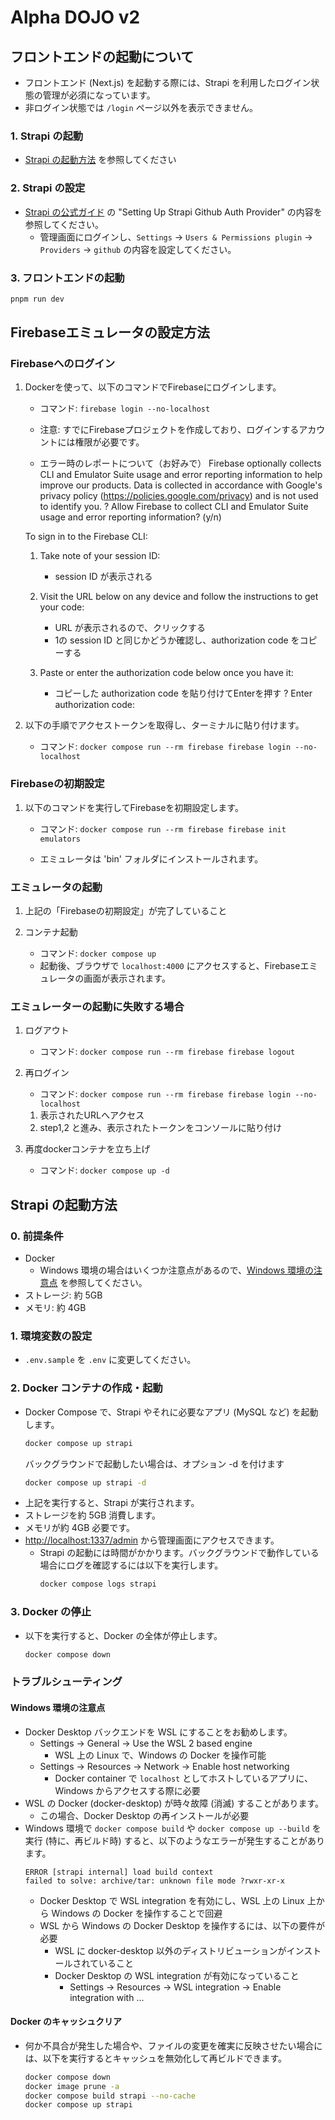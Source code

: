 # Alpha DOJO v2

## フロントエンドの起動について
* フロントエンド (Next.js) を起動する際には、Strapi を利用したログイン状態の管理が必須になっています。
* 非ログイン状態では `/login` ページ以外を表示できません。

### 1. Strapi の起動
* [Strapi の起動方法](#strapi-の起動方法) を参照してください

### 2. Strapi の設定
* [Strapi の公式ガイド](https://strapi.io/blog/how-to-implement-github-social-login-in-next-js-with-strapi) の "Setting Up Strapi Github Auth Provider" の内容を参照してください。
    * 管理画面にログインし、`Settings` -> `Users & Permissions plugin` -> `Providers` -> `github` の内容を設定してください。

### 3. フロントエンドの起動
```bash
pnpm run dev
```

## Firebaseエミュレータの設定方法

### Firebaseへのログイン
1. Dockerを使って、以下のコマンドでFirebaseにログインします。
    - コマンド: `firebase login --no-localhost`
    - 注意: すでにFirebaseプロジェクトを作成しており、ログインするアカウントには権限が必要です。

    - エラー時のレポートについて（お好みで）
    Firebase optionally collects CLI and Emulator Suite usage and error reporting information to help improve our products. Data is collected in accordance with Google's privacy policy (https://policies.google.com/privacy) and is not used to identify you.
    ? Allow Firebase to collect CLI and Emulator Suite usage and error reporting information? (y/n)

    To sign in to the Firebase CLI:

    1. Take note of your session ID:
        - session ID が表示される

    2. Visit the URL below on any device and follow the instructions to get your code:
        - URL が表示されるので、クリックする
        - 1の session ID と同じかどうか確認し、authorization code をコピーする

    3. Paste or enter the authorization code below once you have it:
        - コピーした authorization code を貼り付けてEnterを押す
    ? Enter authorization code:

2. 以下の手順でアクセストークンを取得し、ターミナルに貼り付けます。
    - コマンド: `docker compose run --rm firebase firebase login --no-localhost`

### Firebaseの初期設定
1. 以下のコマンドを実行してFirebaseを初期設定します。
    - コマンド: `docker compose run --rm firebase firebase init emulators`

    - エミュレータは 'bin' フォルダにインストールされます。

### エミュレータの起動
1. 上記の「Firebaseの初期設定」が完了していること

2. コンテナ起動
    - コマンド: `docker compose up`
    - 起動後、ブラウザで `localhost:4000` にアクセスすると、Firebaseエミュレータの画面が表示されます。

### エミュレーターの起動に失敗する場合
1. ログアウト
    - コマンド: `docker compose run --rm firebase firebase logout`

2. 再ログイン
    - コマンド: `docker compose run --rm firebase firebase login --no-localhost`

   1. 表示されたURLへアクセス
   2. step1,2 と進み、表示されたトークンをコンソールに貼り付け

3. 再度dockerコンテナを立ち上げ
    - コマンド: `docker compose up -d`


## Strapi の起動方法
### 0. 前提条件
* Docker
  * Windows 環境の場合はいくつか注意点があるので、[Windows 環境の注意点](#windows-環境の注意点) を参照してください。
* ストレージ: 約 5GB
* メモリ: 約 4GB

### 1. 環境変数の設定
* `.env.sample` を `.env` に変更してください。

### 2. Docker コンテナの作成・起動
* Docker Compose で、Strapi やそれに必要なアプリ (MySQL など) を起動します。
  ```bash
  docker compose up strapi
  ```
  バックグラウンドで起動したい場合は、オプション -d を付けます
  ```bash
  docker compose up strapi -d
  ```
* 上記を実行すると、Strapi が実行されます。
* ストレージを約 5GB 消費します。
* メモリが約 4GB 必要です。
* [http://localhost:1337/admin](http://localhost:1337/admin) から管理画面にアクセスできます。
  * Strapi の起動には時間がかかります。バックグラウンドで動作している場合にログを確認するには以下を実行します。
    ```bash
    docker compose logs strapi
    ```

### 3. Docker の停止
* 以下を実行すると、Docker の全体が停止します。
  ```bash
  docker compose down
  ```

### トラブルシューティング
#### Windows 環境の注意点
* Docker Desktop バックエンドを WSL にすることをお勧めします。
  * Settings -> General -> Use the WSL 2 based engine
    * WSL 上の Linux で、Windows の Docker を操作可能
  * Settings -> Resources -> Network -> Enable host networking
    * Docker container で `localhost` としてホストしているアプリに、Windows からアクセスする際に必要
* WSL の Docker (docker-desktop) が時々故障 (消滅) することがあります。
  * この場合、Docker Desktop の再インストールが必要
* Windows 環境で `docker compose build` や `docker compose up --build` を実行 (特に、再ビルド時) すると、以下のようなエラーが発生することがあります。
  ```
  ERROR [strapi internal] load build context
  failed to solve: archive/tar: unknown file mode ?rwxr-xr-x
  ```
  * Docker Desktop で WSL integration を有効にし、WSL 上の Linux 上から Windows の Docker を操作することで回避
  * WSL から Windows の Docker Desktop を操作するには、以下の要件が必要
    * WSL に docker-desktop 以外のディストリビューションがインストールされていること
    * Docker Desktop の WSL integration が有効になっていること
      * Settings -> Resources -> WSL integration -> Enable integration with ...

#### Docker のキャッシュクリア
* 何か不具合が発生した場合や、ファイルの変更を確実に反映させたい場合には、以下を実行するとキャッシュを無効化して再ビルドできます。
  ```bash
  docker compose down
  docker image prune -a
  docker compose build strapi --no-cache
  docker compose up strapi
  ```
